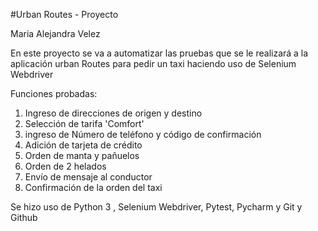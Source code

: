 #Urban Routes - Proyecto 

Maria Alejandra Velez

En este proyecto se va a automatizar las pruebas que se le realizará a la aplicación urban Routes para pedir un taxi
haciendo uso de Selenium Webdriver

Funciones probadas:
1. Ingreso de direcciones de origen y destino 
2. Selección de tarifa 'Comfort'
3. ingreso de Número de teléfono y código de confirmación
4. Adición de tarjeta de crédito
5. Orden de manta y pañuelos 
6. Orden de 2 helados 
7. Envío de mensaje al conductor
8. Confirmación de la orden del taxi

Se hizo uso de Python 3 , Selenium Webdriver, Pytest, Pycharm y Git y Github 


